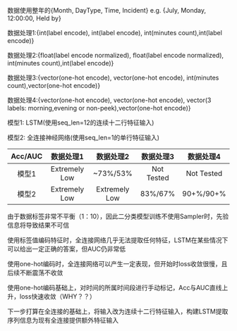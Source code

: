 数据使用整年的{Month, DayType, Time, Incident} e.g. {July, Monday, 12:00:00, Held by}

数据处理1:{int(label encode), int(label encode), int(minutes count),int(label encode)}

数据处理2:{float(label encode normalized), float(label encode normalized), int(minutes count),int(label encode)}

数据处理3:{vector(one-hot encode), vector(one-hot encode), int(minutes count),vector(one-hot encode)}

数据处理4:{vector(one-hot encode), vector(one-hot encode), vector(3 labels: morning,evening or non-peek),vector(one-hot encode)}

模型1: LSTM(使用seq_len=12的连续十二行特征输入)

模型2: 全连接神经网络(使用seq_len=1的单行特征输入)

|Acc/AUC|数据处理1|数据处理2|数据处理3|数据处理4|
|:--:|:--:|:--:|:--:|:--:|
|模型1|Extremely Low|~73%/53%|Not Tested|Not Tested|
|模型2|Extremely Low|Extremely Low|83%/67%|90+%/90+%|

由于数据标签非常不平衡（1：10），因此二分类模型训练不使用Sampler时，先验信息将导致结果不可信

使用标签值编码特征时，全连接网络几乎无法提取任何特征，LSTM在某些情况下可以给出一定正确的答案，但AUC仍非常低

使用one-hot编码时，全连接网络可以产生一定表现，但开始时loss收敛很慢，且后续不断震荡不收敛

使用one-hot编码基础上，对时间的所属时间段进行手动标记，Acc与AUC直线上升，loss快速收敛（WHY？？）

下一步打算在全连接的基础上，将输入改为连续十二行特征输入，构建LSTM提取序列信息为现有全连接提供额外特征输入
